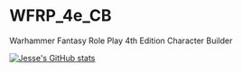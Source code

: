 # WFRP_4e_CB
Warhammer Fantasy Role Play 4th Edition Character Builder


[![Jesse's GitHub stats](https://github-readme-stats.vercel.app/api?username=psychoza)](https://github.com/anuraghazra/github-readme-stats)

